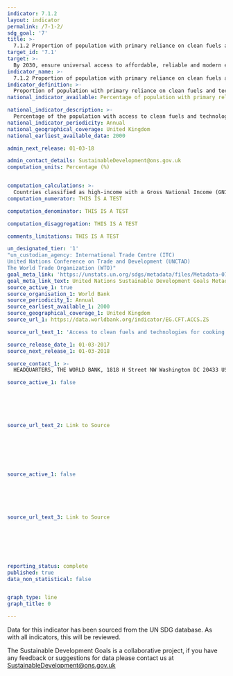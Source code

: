 ```yaml
---
indicator: 7.1.2
layout: indicator
permalink: /7-1-2/
sdg_goal: '7'
title: >-
  7.1.2 Proportion of population with primary reliance on clean fuels and technology
target_id: '7.1'
target: >-
  By 2030, ensure universal access to affordable, reliable and modern energy services
indicator_name: >-
  7.1.2 Proportion of population with primary reliance on clean fuels and technology
indicator_definition: >-
  Proportion of population with primary reliance on clean fuels and technology is calculated as the number of people using clean fuels and technologies for cooking, heating and lighting divided by total population reporting that any cooking, heating or lighting, expressed as percentage. “Clean” is defined by the emission rate targets and specific fuel recommendations (i.e. against unprocessed coal and kerosene) included in the normative guidance WHO guidelines for indoor air quality: household fuel combustion.
national_indicator_available: Percentage of population with primary reliance on clean fuels and technology

national_indicator_description: >-
  Percentage of the population with access to clean fuels and technologies for cooking
national_indicator_periodicity: Annual 
national_geographical_coverage: United Kingdom
national_earliest_available_data: 2000

admin_next_release: 01-03-18

admin_contact_details: SustainableDevelopment@ons.gov.uk
computation_units: Percentage (%)


computation_calculations: >-
  Countries classified as high-income with a Gross National Income (GNI) of more than US$ 12,746 - per capita are assumed to have made a complete transition to using clean fuels and technologies as the primary domestic energy source for cooking and the primary reliance on polluting (unclean) fuels and technologies use is reported to be less than 5% and assumed as zero for regional and global estimates.
computation_numerator: THIS IS A TEST

computation_denominator: THIS IS A TEST

computation_disaggregation: THIS IS A TEST

comments_limitations: THIS IS A TEST

un_designated_tier: '1'
"un_custodian_agency: International Trade Centre (ITC)
United Nations Conference on Trade and Development (UNCTAD)
The World Trade Organization (WTO)"
goal_meta_link: 'https://unstats.un.org/sdgs/metadata/files/Metadata-07-01-02.pdf '
goal_meta_link_text: United Nations Sustainable Development Goals Metadata (PDF 232 KB)
source_active_1: true
source_organisation_1: World Bank
source_periodicity_1: Annual
source_earliest_available_1: 2000
source_geographical_coverage_1: United Kingdom
source_url_1: https://data.worldbank.org/indicator/EG.CFT.ACCS.ZS

source_url_text_1: 'Access to clean fuels and technologies for cooking (% of population)'

source_release_date_1: 01-03-2017
source_next_release_1: 01-03-2018

source_contact_1: >-
  HEADQUARTERS, THE WORLD BANK, 1818 H Street NW Washington DC 20433 USA, Tel  (202) 473-1000

source_active_1: false






source_url_text_2: Link to Source







source_active_1: false






source_url_text_3: Link to Source







reporting_status: complete
published: true
data_non_statistical: false


graph_type: line
graph_title: 0

---
```

Data for this indicator has been sourced from the UN SDG database. As with all indicators, this will be reviewed.
  
The Sustainable Development Goals is a collaborative project, if you have any feedback or suggestions for data please contact us at <SustainableDevelopment@ons.gov.uk>
